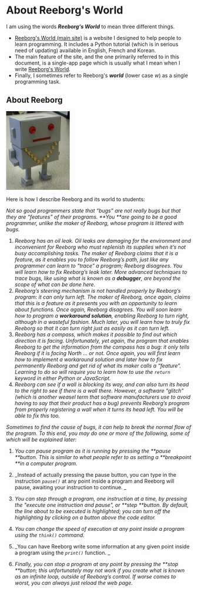 # About Reeborg's World

I am using the words _**Reeborg's World**_ to mean three different things.

* [Reeborg's World \(main site\)](http://reeborg.ca) is a website I designed to help people to learn programming. It includes a Python tutorial \(which is in serious need of updating\) available in English, French and Korean. 
* The main feature of the site, and the one primarily referred to in this document, is a single-app page which is usually what I mean when I write [Reeborg's World](http://reeborg.ca/reeborg.html). 
* Finally, I sometimes refer to Reeborg's _**world**_ \(lower case _w_\) as a single programming task.

## About Reeborg

![Photo courtesy of Andy Judkis](/assets/reeborg_judkis.jpg)

Here is how I describe Reeborg and its world to students:

_Not so good programmers state that “bugs” are not really bugs but that they are “features” of their programs. **You **are going to be a good programmer, unlike the maker of Reeborg, whose program is littered with bugs._

1. _Reeborg has an oil leak. Oil leaks are damaging for the environment and inconvenient for Reeborg who must replenish its supplies when it’s not busy accomplishing tasks. The maker of Reeborg claims that it is a feature, as it enables you to follow Reeborg’s path, just like any programmer can learn to “trace” a program; Reeborg disagrees. You will learn how to fix Reeborg’s leak later. More advanced techniques to trace bugs, like using what is known as a **debugger**, are beyond the scope of what can be done here._
2. _Reeborg’s steering mechanism is not handled properly by Reeborg’s program: it can only turn left. The maker of Reeborg, once again, claims that this is a feature as it presents you with an opportunity to learn about functions. Once again, Reeborg disagrees. You will soon learn how to program a **workaround solution**, enabling Reeborg to turn right, although in a wasteful fashion. Much later, you will learn how to truly fix Reeborg so that it can turn right just as easily as it can turn left._
3. _Reeborg has a compass, which makes it possible to find out which direction it is facing. Unfortunately, yet again, the program that enables Reeborg to get the information from the compass has a bug: it only tells Reeborg if it is facing North ... or not. Once again, you will first learn how to implement a workaround solution and later how to fix permanently Reeborg and get rid of what its maker calls a “feature”. Learning to do so will require you to learn how to use the _`return`_ keyword in either Python or JavaScript._
4. _Reeborg can see if a wall is blocking its way, and can also turn its head to the right to see if there is a wall there. However, a software “glitch” \(which is another weasel term that software manufacturers use to avoid having to say that their product has a bug\) prevents Reeborg’s program from properly registering a wall when it turns its head left. You will be able to fix this too._

_Sometimes to find the cause of bugs, it can help to break the normal flow of the program. To this end, you may do one or more of the following, some of which will be explained later:_

1. _You can pause program as it is running by pressing the **pause **button. This is similar to what people refer to as setting a **breakpoint **in a computer program._

2. _Instead of actually pressing the pause button, you can type in the instruction _`pause()`_ at any point inside a program and Reeborg will pause, awaiting your instruction to continue. _

3. _You can step through a program, one instruction at a time, by pressing the "execute one instruction and pause", or **step **button. By default, the line about to be executed is highlighted; you can turn off the highlighting by clicking on a button above the code editor._

4. _You can change the speed of execution at any point inside a program using the _`think()`_ command._

5. _You can have Reeborg write some information at any given point inside a program using the _`print()`_ function. _
6. _Finally, you can stop a program at any point by pressing the **stop **button; this unfortunately may not work if you create what is known as an infinite loop, outside of Reeborg’s control. If worse comes to worst, you can always just reload the web page._



